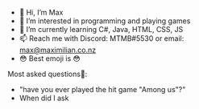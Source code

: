 - 👋 Hi, I’m Max
- 👀 I’m interested in programming and playing games
- 🌱 I’m currently learning C#, Java, HTML, CSS, JS
- 📫 Reach me with Discord: MTMB#5530 or email: max@maximilian.co.nz
- 😳 Best emoji is :flushed:

Most asked questions🤯:
- "have you ever played the hit game "Among us"?"
- When did I ask

<!---
MaximilianMcC/MaximilianMcC is a ✨ special ✨ repository because its `README.md` (this file) appears on your GitHub profile.
You can click the Preview link to take a look at your changes.
--->
